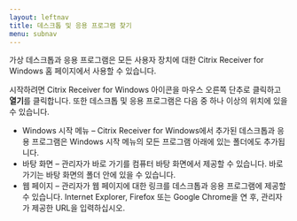 ```yaml
---
layout: leftnav
title: 데스크톱 및 응용 프로그램 찾기
menu: subnav
---
```


가상 데스크톱과 응용 프로그램은 모든 사용자 장치에 대한 Citrix Receiver for Windows 홈 페이지에서 사용할 수 있습니다.

시작하려면 Citrix Receiver for Windows 아이콘을 마우스 오른쪽 단추로 클릭하고 **열기**를 클릭합니다. 또한 데스크톱 및 응용 프로그램은 다음 중 하나 이상의 위치에 있을 수 있습니다.

* Windows 시작 메뉴 – Citrix Receiver for Windows에서 추가된 데스크톱과 응용 프로그램은 Windows 시작 메뉴의 모든 프로그램 아래에 있는 폴더에도 추가됩니다.
* 바탕 화면 – 관리자가 바로 가기를 컴퓨터 바탕 화면에서 제공할 수 있습니다. 바로 가기는 바탕 화면의 폴더 안에 있을 수 있습니다.
* 웹 페이지 – 관리자가 웹 페이지에 대한 링크를 데스크톱과 응용 프로그램에 제공할 수 있습니다. Internet Explorer, Firefox 또는 Google Chrome을 연 후, 관리자가 제공한 URL을 입력하십시오.

